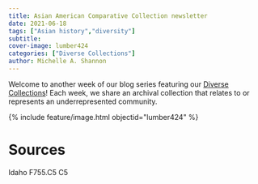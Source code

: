 ```yaml
---
title: Asian American Comparative Collection newsletter
date: 2021-06-18
tags: ["Asian history","diversity"]
subtitle: 
cover-image: lumber424
categories: ["Diverse Collections"]
author: Michelle A. Shannon
---
```


Welcome to another week of our blog series featuring our [Diverse Collections](https://harvester.lib.uidaho.edu//series/diversecollections.html)! Each week, we share an archival collection that relates to or represents an underrepresented community.

{% include feature/image.html objectid="lumber424" %}

# Sources

Idaho F755.C5 C5